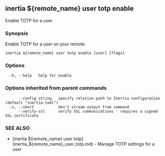 ## inertia ${remote_name} user totp enable

Enable TOTP for a user

### Synopsis

Enable TOTP for a user on your remote

```
inertia ${remote_name} user totp enable [user] [flags]
```

### Options

```
  -h, --help   help for enable
```

### Options inherited from parent commands

```
      --config string   specify relative path to Inertia configuration (default "inertia.toml")
  -s, --short           don't stream output from command
      --verify-ssl      verify SSL communications - requires a signed SSL certificate
```

### SEE ALSO

* [inertia ${remote_name} user totp](inertia_${remote_name}_user_totp.md)	 - Manage TOTP settings for a user

